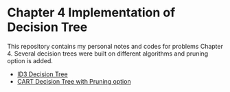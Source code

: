 # Chapter 4 Implementation of Decision Tree

This repository contains my personal notes and codes for problems Chapter 4. Several decision trees were built on different algorithms and pruning option is added.

- [ID3 Decision Tree](https://github.com/Hatchin/Machine-Learning-Zhou_Zhihua/tree/master/Chap4/Problem4.3)
- [CART Decision Tree with Pruning option](https://github.com/Hatchin/Machine-Learning-Zhou_Zhihua/tree/master/Chap4/Problem4.4)

